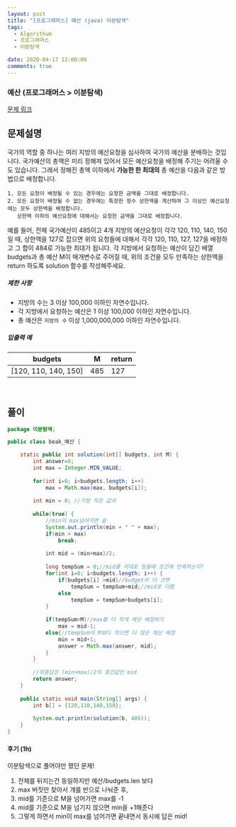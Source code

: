 ```yaml
---
layout: post
title: "[프로그래머스] 예산 (java) 이분탐색"
tags:
  - Algorithum
  - 프로그래머스
  - 이분탐색

date: 2020-04-17 12:00:00
comments: true
---
```




###   예산 (프로그래머스 > 이분탐색)

[문제 링크](https://programmers.co.kr/learn/courses/30/lessons/43237 )

## 문제설명

국가의 역할 중 하나는 여러 지방의 예산요청을 심사하여 국가의 예산을 분배하는 것입니다. 국가예산의 총액은 미리 정해져 있어서 모든 예산요청을 배정해 주기는 어려울 수도 있습니다. 그래서 정해진 총액 이하에서 **가능한 한 최대의** 총 예산을 다음과 같은 방법으로 배정합니다.

```
1. 모든 요청이 배정될 수 있는 경우에는 요청한 금액을 그대로 배정합니다.
2. 모든 요청이 배정될 수 없는 경우에는 특정한 정수 상한액을 계산하여 그 이상인 예산요청에는 모두 상한액을 배정합니다. 
   상한액 이하의 예산요청에 대해서는 요청한 금액을 그대로 배정합니다. 
```

예를 들어, 전체 국가예산이 485이고 4개 지방의 예산요청이 각각 120, 110, 140, 150일 때, 상한액을 127로 잡으면 위의 요청들에 대해서 각각 120, 110, 127, 127을 배정하고 그 합이 484로 가능한 최대가 됩니다.
각 지방에서 요청하는 예산이 담긴 배열 budgets과 총 예산 M이 매개변수로 주어질 때, 위의 조건을 모두 만족하는 상한액을 return 하도록 solution 함수를 작성해주세요.

##### 제한 사항

- 지방의 수는 3 이상 100,000 이하인 자연수입니다.
- 각 지방에서 요청하는 예산은 1 이상 100,000 이하인 자연수입니다.
- 총 예산은 `지방의 수` 이상 1,000,000,000 이하인 자연수입니다.

##### 입출력 예

| budgets              | M    | return |
| -------------------- | ---- | ------ |
| [120, 110, 140, 150] | 485  | 127    |

<br>

## 풀이

```java
package 이분탐색;

public class beak_예산 {

    static public int solution(int[] budgets, int M) {
    	int answer=0;
    	int max = Integer.MIN_VALUE;
    	
    	for(int i=0; i<budgets.length; i++)
    		max = Math.max(max, budgets[i]);
    	
    	int min = 0; //가장 작은 값과
    	
    	while(true) {
    		//min이 max넘어가면 끝
    		System.out.println(min + " " + max);
    		if(min > max)
    			break;
    		
    		int mid = (min+max)/2;
    		
    		long tempSum = 0;//mid를 저대로 뒀을때 조건에 만족하는지?
    		for(int i=0; i<budgets.length; i++) {
    			if(budgets[i] >mid)//budget이 더 크면
    				tempSum = tempSum+mid;//mid로 더함
    			else
    				tempSum = tempSum+budgets[i];
    		}
    		
    		if(tempSum>M)//max를 더 작게 예산 배정하기
    			max = mid-1;
    		else{//tempSum이 M보다 작으면 더 많은 예산 배정
    			min = mid+1;
    			answer = Math.max(answer, mid);
    		}
    	}
    	
    	//최종답은 (min+max)/2의 중간값인 mid
    	return answer;
    }
	
	public static void main(String[] args) {
		int b[] = {120,110,140,150};
		
		System.out.println(solution(b, 485));
	}
}

```

#### 후기 (1h)

이분탐색으로 풀어야만 했던 문제!

1. 전체를 뒤지는건 동일하지만 예산/budgets.len 보다
2. max 버짓만 찾아서 걔를 반으로 나눠준 후,
3. mid를 기준으로 M을 넘어가면 max를 -1
4. mid를 기준으로 M을 넘기지 않으면 min을 +1해준다
5. 그렇게 하면서 min이 max를 넘어가면 끝내면서 동시에 답은 mid!